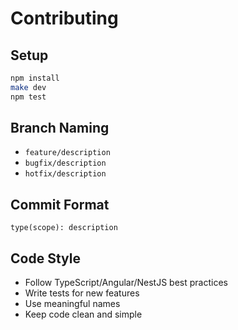 # Contributing

## Setup
```bash
npm install
make dev
npm test
```

## Branch Naming
- `feature/description`
- `bugfix/description`
- `hotfix/description`

## Commit Format
```
type(scope): description
```

## Code Style
- Follow TypeScript/Angular/NestJS best practices
- Write tests for new features
- Use meaningful names
- Keep code clean and simple 